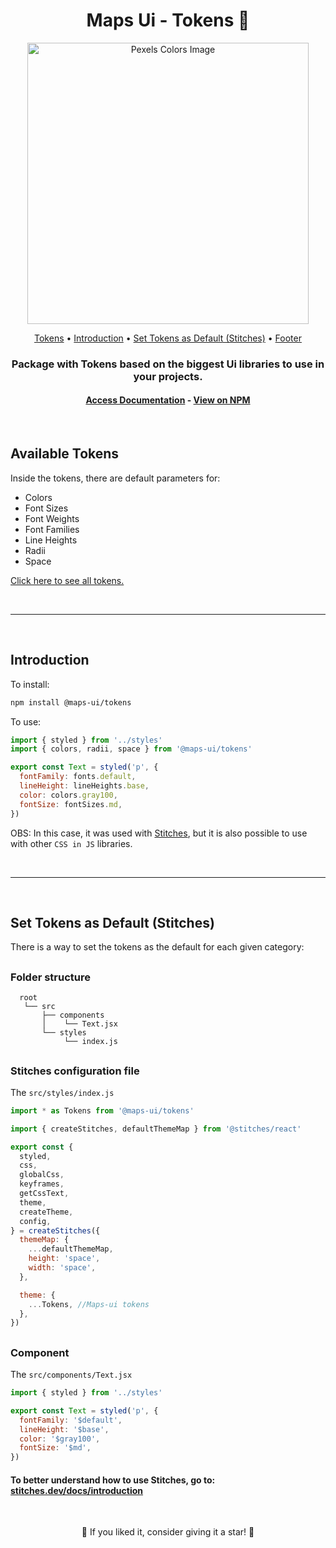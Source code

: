 <h1 align="center">Maps Ui - Tokens 🎨</h1>

<div align="center">
 <img src="https://user-images.githubusercontent.com/84635540/197596998-05857062-5f53-434f-9a95-a01c98b61c3f.png" width="450px" alt="Pexels Colors Image"/>
</div>

<p align="center">
 <a href="#tokens">Tokens</a> •
 <a href="#intro">Introduction</a> •
 <a href="#config">Set Tokens as Default (Stitches)</a> •
 <a href="#footer">Footer</a>
</p>

<h3 align="center">Package with Tokens based on the biggest Ui libraries to use in your projects.</h3>

<h4 align="center">
  <a href="">Access Documentation</a> -
  <a href="https://www.npmjs.com/package/@maps-ui/tokens"> View on NPM</a>
</h4>

<br />

<h2 id="tokens">Available Tokens</h2>

Inside the tokens, there are default parameters for:

- Colors
- Font Sizes
- Font Weights
- Font Families
- Line Heights
- Radii
- Space

<a href="">Click here to see all tokens.</a>

<br />

---

<br />

<h2 id="intro">Introduction</h2>

To install:

```sh
npm install @maps-ui/tokens
```

To use:

```js
import { styled } from '../styles'
import { colors, radii, space } from '@maps-ui/tokens'

export const Text = styled('p', {
  fontFamily: fonts.default,
  lineHeight: lineHeights.base,
  color: colors.gray100,
  fontSize: fontSizes.md,
})
```

OBS: In this case, it was used with <a href="https://stitches.dev/">Stitches</a>, but it is also possible to use with other `CSS in JS` libraries.

<br />

---

<br />

<h2 id="config">Set Tokens as Default (Stitches)</h2>

There is a way to set the tokens as the default for each given category:

##

### Folder structure

```shell
  root
   └── src
       ├── components
       │    └── Text.jsx
       └── styles
            └── index.js
```

##

### Stitches configuration file

The `src/styles/index.js`

```js
import * as Tokens from '@maps-ui/tokens'

import { createStitches, defaultThemeMap } from '@stitches/react'

export const {
  styled,
  css,
  globalCss,
  keyframes,
  getCssText,
  theme,
  createTheme,
  config,
} = createStitches({
  themeMap: {
    ...defaultThemeMap,
    height: 'space',
    width: 'space',
  },

  theme: {
    ...Tokens, //Maps-ui tokens
  },
})
```

##

### Component

The `src/components/Text.jsx`

```js
import { styled } from '../styles'

export const Text = styled('p', {
  fontFamily: '$default',
  lineHeight: '$base',
  color: '$gray100',
  fontSize: '$md',
})
```

#### To better understand how to use Stitches, go to: <a href="https://stitches.dev/docs/introduction">stitches.dev/docs/introduction</a>

<br />

<p align="center">🌟 If you liked it, consider giving it a star! 🌟</p>

